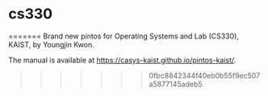 # cs330
=======
Brand new pintos for Operating Systems and Lab (CS330), KAIST, by Youngjin Kwon.

The manual is available at https://casys-kaist.github.io/pintos-kaist/.
>>>>>>> 0fbc8842344f40eb0b55f9ec507a5877145adeb5
